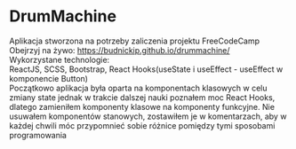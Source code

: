 # DrumMachine

Aplikacja stworzona na potrzeby zaliczenia projektu FreeCodeCamp \
Obejrzyj na żywo: https://budnickip.github.io/drummachine/ \
Wykorzystane technologie: \
ReactJS, SCSS, Bootstrap, React Hooks(useState i useEffect - useEffect w komponencie Button) \
Początkowo aplikacja była oparta na komponentach klasowych w celu zmiany state
jednak w trakcie dalszej nauki poznałem moc React Hooks, dlatego zamieniłem komponenty klasowe na
komponenty funkcyjne. Nie usuwałem komponentów stanowych, zostawiłem je w komentarzach, aby w każdej chwili móc przypomnieć
sobie różnice pomiędzy tymi sposobami programowania